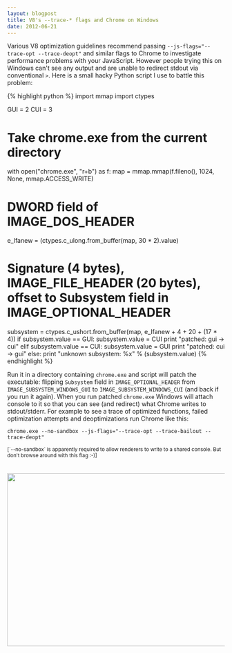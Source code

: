 ```yaml
---
layout: blogpost
title: V8's --trace-* flags and Chrome on Windows
date: 2012-06-21
---
```


Various V8 optimization guidelines recommend passing `--js-flags="--trace-opt --trace-deopt"` and similar flags to Chrome to investigate performance problems with your JavaScript. However people trying this on Windows can't see any output and are unable to redirect stdout via conventional `>`. Here is a small hacky Python script I use to battle this problem:

{% highlight python %}
import mmap
import ctypes

GUI = 2
CUI = 3

# Take chrome.exe from the current directory
with open("chrome.exe", "r+b") as f:
   map = mmap.mmap(f.fileno(), 1024, None, mmap.ACCESS_WRITE)
   # DWORD field of IMAGE_DOS_HEADER
   e_lfanew = (ctypes.c_ulong.from_buffer(map, 30 * 2).value)
   # Signature (4 bytes), IMAGE_FILE_HEADER (20 bytes), offset to Subsystem field in IMAGE_OPTIONAL_HEADER
   subsystem = ctypes.c_ushort.from_buffer(map, e_lfanew + 4 + 20 + (17 * 4))
   if subsystem.value == GUI:
       subsystem.value = CUI
       print "patched: gui -> cui"
   elif subsystem.value == CUI:
       subsystem.value = GUI
       print "patched: cui -> gui"
   else:
       print "unknown subsystem: %x" % (subsystem.value)
{% endhighlight %}

Run it in a directory containing `chrome.exe` and script will patch the executable: flipping `Subsystem` field in `IMAGE_OPTIONAL_HEADER` from `IMAGE_SUBSYSTEM_WINDOWS_GUI` to `IMAGE_SUBSYSTEM_WINDOWS_CUI` (and back if you run it again). When you run patched `chrome.exe` Windows will attach console to it so that you can see (and redirect) what Chrome writes to stdout/stderr. For example to see a trace of optimized functions, failed optimization attempts and deoptimizations run Chrome like this:

    chrome.exe --no-sandbox --js-flags="--trace-opt --trace-bailout --trace-deopt"

<p><small>[`--no-sandbox` is apparently required to allow renderers to write to a shared console. But don't browse around with this flag :-)]</small></p>

<div style="text-align: center; padding-top: 20px;">
<img height="400" src="http://s3.mrale.ph/images/chrome-windows-v8-output.png" width="700" />
</div>